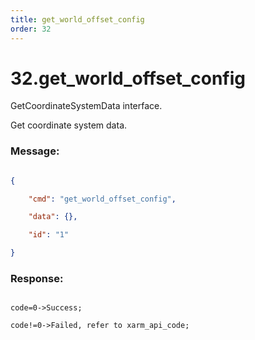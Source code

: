 ```yaml
---
title: get_world_offset_config
order: 32
---
```

# 32.get\_world\_offset\_config



GetCoordinateSystemData interface.

Get coordinate system data.
 


### Message:  



```json

{

    "cmd": "get_world_offset_config",

    "data": {},

    "id": "1"

}

```





### Response:     



```

code=0->Success;

code!=0->Failed, refer to xarm_api_code;

```

